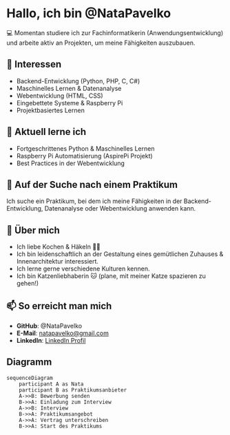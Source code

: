 # Hallo, ich bin @NataPavelko

💻 Momentan studiere ich zur Fachinformatikerin (Anwendungsentwicklung) und arbeite aktiv an Projekten, um meine Fähigkeiten auszubauen.

## 👀 Interessen

- Backend-Entwicklung (Python, PHP, C, C#)
- Maschinelles Lernen & Datenanalyse
- Webentwicklung (HTML, CSS)
- Eingebettete Systeme & Raspberry Pi
- Projektbasiertes Lernen

## 🌱 Aktuell lerne ich

- Fortgeschrittenes Python & Maschinelles Lernen
- Raspberry Pi Automatisierung (AspirePi Projekt)
- Best Practices in der Webentwicklung

## 💼 Auf der Suche nach einem Praktikum

Ich suche ein Praktikum, bei dem ich meine Fähigkeiten in der Backend-Entwicklung, Datenanalyse oder Webentwicklung anwenden kann.

## 🏡 Über mich

- Ich liebe Kochen & Häkeln 🧶🍳
- Ich bin leidenschaftlich an der Gestaltung eines gemütlichen Zuhauses & Innenarchitektur interessiert.
- Ich lerne gerne verschiedene Kulturen kennen.
- Ich bin Katzenliebhaberin 🐱 (plane, mit meiner Katze spazieren zu gehen!)

## 📫 So erreicht man mich

- **GitHub**: @NataPavelko
- **E-Mail**: natapavelko@gmail.com
- **LinkedIn**: [LinkedIn Profil](https://www.linkedin.com/in/nataliia-pavelko/)

## Diagramm

```mermaid
sequenceDiagram
    participant A as Nata
    participant B as Praktikumsanbieter
    A->>B: Bewerbung senden
    B->>A: Einladung zum Interview
    A->>B: Interview
    B->>A: Praktikumsangebot
    A->>A: Vertrag unterschreiben
    B->>A: Start des Praktikums

```
